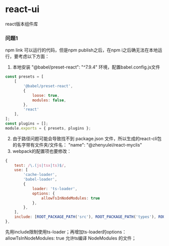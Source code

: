 # react-ui
react版本组件库

### 问题1
npm link 可以运行的代码，但是npm publish之后，在npm i之后确无法在本地运行，要考虑以下方面：
1. 本地安装 "@babel/preset-react": "^7.9.4" 环境，配置babel.config.js文件
```js
const presets = [
	[
		'@babel/preset-react',
		{
			loose: true,
			modules: false,
		},
		'react'
	],
];
const plugins = [];
module.exports = { presets, plugins };
```
2. 由于路径问题可能会导致找不到 package.json 文件，所以生成的react-cli包的名字带有文件夹/文件名：
  "name": "@zhenyulei/react-myclis"
3. webpack的配置项也要修改：
```js
{
    test: /\.(js|tsx|ts)$/,
    use: [
        'cache-loader',
        'babel-loader',
        {
            loader: 'ts-loader',
            options: {
                allowTsInNodeModules: true 
            },
        },
    ],
    include: [ROOT_PACKAGE_PATH('src'), ROOT_PACKAGE_PATH('types'), ROOT_CLI_PATH('site'), ROOT_CLI_PATH('src')],
},
```
先用include限制使用ts-loader；再增加ts-loader的options：allowTsInNodeModules: true
允许ts编译 NodeModules 的文件；